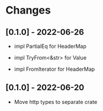 # Changes

## [0.1.0] - 2022-06-26

* impl PartialEq for HeaderMap

* impl TryFrom<&str> for Value

* impl FromIterator for HeaderMap

## [0.1.0] - 2022-06-20

* Move http types to separate crate
